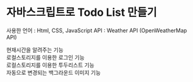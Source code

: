 # 자바스크립트로 Todo List 만들기

사용한 언어 : Html, CSS, JavaScript
API : Weather API (OpenWeatherMap API)

현재시간을 알려주는 기능   
로컬스토리지를 이용한 로그인 기능   
로컬스토리지를 이용한 투두리스트 기능   
자동으로 변경되는 백그라운드 이미지 기능   

